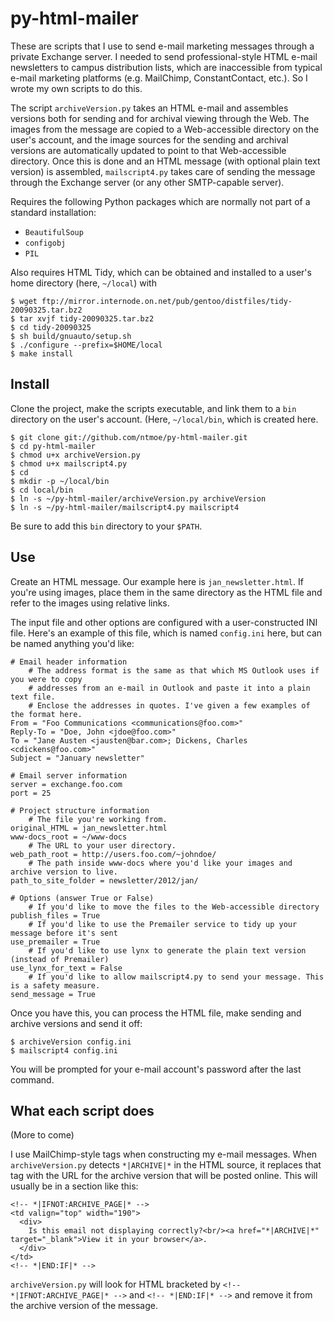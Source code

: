 py-html-mailer
==============

These are scripts that I use to send e-mail marketing messages through a private Exchange server. I needed to send professional-style HTML e-mail newsletters to campus distribution lists, which are inaccessible from typical e-mail marketing platforms (e.g. MailChimp, ConstantContact, etc.). So I wrote my own scripts to do this.

The script `archiveVersion.py` takes an HTML e-mail and assembles versions both for sending and for archival viewing through the Web. The images from the message are copied to a Web-accessible directory on the user's account, and the image sources for the sending and archival versions are automatically updated to point to that Web-accessible directory. Once this is done and an HTML message (with optional plain text version) is assembled, `mailscript4.py` takes care of sending the message through the Exchange server (or any other SMTP-capable server).

Requires the following Python packages which are normally not part of a standard installation:
  - `BeautifulSoup`
  - `configobj`
  - `PIL`

Also requires HTML Tidy, which can be obtained  and installed to a user's home directory (here, `~/local`) with

    $ wget ftp://mirror.internode.on.net/pub/gentoo/distfiles/tidy-20090325.tar.bz2
    $ tar xvjf tidy-20090325.tar.bz2
    $ cd tidy-20090325
    $ sh build/gnuauto/setup.sh
    $ ./configure --prefix=$HOME/local
    $ make install

Install
-------
Clone the project, make the scripts executable, and link them to a `bin` directory on the user's account. (Here, `~/local/bin`, which is created here.

    $ git clone git://github.com/ntmoe/py-html-mailer.git
    $ cd py-html-mailer
    $ chmod u+x archiveVersion.py
    $ chmod u+x mailscript4.py
    $ cd
    $ mkdir -p ~/local/bin
    $ cd local/bin
    $ ln -s ~/py-html-mailer/archiveVersion.py archiveVersion
    $ ln -s ~/py-html-mailer/mailscript4.py mailscript4

Be sure to add this `bin` directory to your `$PATH`.

Use
---
Create an HTML message. Our example here is `jan_newsletter.html`. If you're using images, place them in the same directory as the HTML file and refer to the images using relative links.

The input file and other options are configured with a user-constructed INI file. Here's an example of this file, which is named `config.ini` here, but can be named anything you'd like:

    # Email header information
        # The address format is the same as that which MS Outlook uses if you were to copy
        # addresses from an e-mail in Outlook and paste it into a plain text file.
        # Enclose the addresses in quotes. I've given a few examples of the format here.
    From = "Foo Communications <communications@foo.com>"
    Reply-To = "Doe, John <jdoe@foo.com>"
    To = "Jane Austen <jausten@bar.com>; Dickens, Charles <cdickens@foo.com>"
    Subject = "January newsletter"
    
    # Email server information
    server = exchange.foo.com
    port = 25
    
    # Project structure information
        # The file you're working from.
    original_HTML = jan_newsletter.html
    www-docs_root = ~/www-docs
        # The URL to your user directory.
    web_path_root = http://users.foo.com/~johndoe/
        # The path inside www-docs where you'd like your images and archive version to live.
    path_to_site_folder = newsletter/2012/jan/
    
    # Options (answer True or False)
        # If you'd like to move the files to the Web-accessible directory
    publish_files = True
        # If you'd like to use the Premailer service to tidy up your message before it's sent
    use_premailer = True
        # If you'd like to use lynx to generate the plain text version (instead of Premailer)
    use_lynx_for_text = False
        # If you'd like to allow mailscript4.py to send your message. This is a safety measure.
    send_message = True
    
Once you have this, you can process the HTML file, make sending and archive versions and send it off:
    
    $ archiveVersion config.ini
    $ mailscript4 config.ini
    
You will be prompted for your e-mail account's password after the last command.

What each script does
---------------------
(More to come)

I use MailChimp-style tags when constructing my e-mail messages. When `archiveVersion.py` detects `*|ARCHIVE|*` in the HTML source, it replaces that tag with the URL for the archive version that will be posted online. This will usually be in a section like this:

    <!-- *|IFNOT:ARCHIVE_PAGE|* -->
    <td valign="top" width="190">
      <div>
        Is this email not displaying correctly?<br/><a href="*|ARCHIVE|*" target="_blank">View it in your browser</a>.
      </div>
    </td>
    <!-- *|END:IF|* -->

`archiveVersion.py` will look for HTML bracketed by `<!-- *|IFNOT:ARCHIVE_PAGE|* -->` and `<!-- *|END:IF|* -->` and remove it from the archive version of the message.
